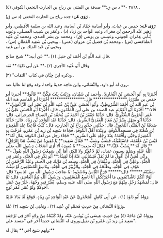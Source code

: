 ٢٨٦٨ -** د س ق:** صدقة بن المثنى بن رياح بن الحارث النخعي الكوفي (٤) .

**رَوَى عَن:** جده رياح بن الحارث النخعي (د س ق) .

**رَوَى عَنه:** حفص بن غياث، وأبو أسامة حَمَّاد بْن أسامة، وعبد الله بن سلمة الأفطس، وأبو زهير عَبْد الرحمن بْن مغراء، وعبد الواحد بن زياد (د) ، وعُمَر بن شبيب المسلي، وعويد بْنأبي عِمْران الجوني، وعيسى بن يونس (ق) ، ومحمد بن بشر العبدي، ومحمد بْن عُبَيد الطنافسي (س) ، ومحمد بْن فضيل بْن عزوان (عس) ، ويحيى بْن سَعِيد القطان (س) ، ويحيى بْن عَبد المَلِك بن أَبي غنية.

قال عَبد اللَّهِ بْن أَحْمَد بْن حنبل (١) ،** عَن أبيه:** شيخ صالح.

وَقَال أَبُو عُبَيد الآجري (٢) ،** عَن أبي دَاوُدَ:** ثقة.

وذكره ابنُ حِبَّان في كتاب "الثقات" (٣) .

روى له أبو داود، والنَّسَائي، وابن ماجه حديثا واحدا، وقد وقع لنا عاليا عنه.

أَخْبَرَنَا بِهِ أَبُو الْحَسَنِ بْنُ الْبُخَارِيِّ، وأحمد بْن شَيْبَانَ، وزَيْنَبُ بِنْتُ مَكِّيٍّ،** قَالُوا:** أخبرنا أبو حفص بن طَبَرْزَذَ،**************** قال:**************** أَخْبَرَنَا أبو القاسم هبة الله بْن عَبد الله بْن أَحْمَدَ الشُّرُوطِيُّ، وأَبُو الْحَسَنِ عَلِيُّ بْنُ عُبَيد اللَّهِ بْنِ نَصْرِ ابن الزَّاغُونِيِّ،** قَالا:** أَخْبَرَنَا أَبُو الْغَنَائِمِ عبد الصمد بن علي ابن الْمَأْمُونِ، قال: أَخْبَرَنَا أَبُو الْحَسَنِ عَلِيُّ بْنُ عُمَر الْحَرْبِيُّ السُّكَّرِيُّ، قال: حَدَّثَنَا جَعْفَرُ بْنُ أَحْمَدَ بْن مُحَمَّد بْن الصباح الجرجرائي، قال: حَدَّثَنَا أَبُو سَهْلٍ بِشْرُ بْنُ مُعَاذٍ الْعَقَدِيُّ الضَّرِيرُ، قال: حَدَّثَنَا عَبْد الْوَاحِدِ بْن زِيَاد، قال: حَدَّثَنَا صَدَقَةُ بْنُ الْمُثَنَّى النَّخَعِيُّ، قال: حَدَّثَنِي جَدِّي رِيَاحُ بْنُ الْحَارِثِ، قال: كُنْتُ قَاعِدًا عِنْدَ الْمُغِيرَةِ بْنِ شُعْبَةَ فِي مسجدالْكُوفَةِ، وعِنْدَهُ أَهْلُ الْكُوفَةِ، فَجَاءَهُ سَعِيد بْن زيد بْن عَمْرو، فَرَحَّبَ بِهِ الْمُغِيرَةُ وحَيَّى وأَقْعَدَهُ عِنْدَ رِجْلِهِ عَلَى السِّرِيرِ،** فَجَاءَ رجل من أهل الكوفة يقال لَهُ:** قَيْسُ بْنُ عَلْقَمَةَ، فَاسْتَقْبَلَهُ، فَسَبَّ وسَبَّ،** فَقَالَ سَعِيد:** يَا مُغِيرَةُ مَنْ يَسُبُّ هَذَا الرَّجُلُ؟** قال لَهُ:** يَسُبُّ عَلِيًّا،** فَقَالَ لَهُ سَعِيد:** يَا مُغِيرَةَ أَلا أَرَى أَصْحَابَ رَسُولِ اللَّهِ صَلَّى اللَّهُ عَلَيْهِ وسَلَّمَ يسبون عندك، ثُمَّ لا تُغَيِّرُ ولا تُنْكِرُ، أَمَا إِنِّي سَمِعْتُ رَسُولَ اللَّهِ يَقُولُ -** وإِنِّي لَغَنِيٌّ أَنْ أَقُولَ مَا لَمْ يُقَلْ فَيَسْأَلُنِي عَنْهُ إِذَا لَقِيتُهُ:** أَبُو بَكْرٍ فِي الْجَنَّةِ، وعُمَر فِي الْجَنَّةِ، وعَلِيٌّ فِي الْجَنَّةِ، وعُثْمَانُ فِي الْجَنَّةِ، وسعد بْن مَالِك فِي الجنة، وعَبْدُ الرَّحْمَنِ بْنُ عَوْفٍ فِي الْجَنَّةِ، وطَلْحَةُ فِي الْجَنَّةِ، والزُّبَيْرُ فِي الْجَنَّةِ، وتَاسِعُ الْمُسْلِمِينَ لَوْ شِئْتَ سَمَّيْتُهُ،****** قال:****** فَرَجَّ النَّاسُ ونَاشَدُوهُ: يَا صَاحِبَ رَسُولِ اللَّهِ من التاسع؟ قال: لَوْلا أَنَّكُمْ نَاشَّدْتُمُونِي مَا أَخْبَرْتُكُمْ، أَنَا تَاسِعُ الْمُسْلِمِينَ، ورَسُولُ اللَّهِ يُتِمُّ الْعَاشِرَ، قال: ثُمَّ قال: لَمَشْهَدُ رَجُلٍ مِنْهُمْ مَعَ رَسُولِ اللَّهِ صلى الله عليه وسلم، يُغَبَّرُ فِيهِ وجْهُهُ، خَيْرٌ مِنْ عَمَلِ أَحَدِكُمْ ولَوْ عُمَر عُمَر نُوحٍ.

رَوَاهُ أَبُو دَاوُدَ (١) . عَن أَبِي كَامِلٍ الْجَحْدَرِيِّ عَنْ عَبْدِ الْوَاحِدِ بْنِ زِيَادٍ، فَوَقَعَ لَنَا بَدَلا عَالِيًا.

ورَوَاهُ النَّسَائي مِنْ حَدِيثِ مُحَمَّدِ بْنِ عُبَيد (٢) ، ويَحْيَى بْنُ سَعِيد (٣) عَنْهُ.

ورَوَاهُ ابْنُ مَاجَهْ (٤) مِنْ حَدِيثِ عِيسَى بْنِ يُونُسَ عَنْهُ، وقَدْ كَتَبْنَاهُ مِنْ وجْهٍ آخَرَ فِي تَرْجَمَةِ سَعِيد بْن زيد بْن عَمْرو بْن نفيل.وروى له النَّسَائي حديثا آخر في "مسند علي".

ولهم شيخ آخر،** يقال له:**